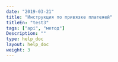 ```yaml
---
date: "2019-03-21"
title: "Инструкция по привязке платежей"
titleEn: "test3"
tags: ["api", "метод"]
Description: ""
type: help_doc
layout: help_doc
weight: 3
---
```


